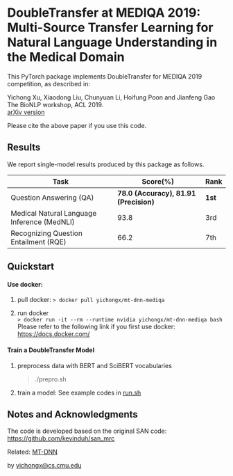 # DoubleTransfer at MEDIQA 2019: Multi-Source Transfer Learning for Natural Language Understanding in the Medical Domain

This PyTorch package implements DoubleTransfer for MEDIQA 2019 competition, as described in:

Yichong Xu, Xiaodong Liu, Chunyuan Li, Hoifung Poon and Jianfeng Gao<br/>
The BioNLP workshop, ACL 2019.<br/>
[arXiv version](https://arxiv.org/abs/1906.04382)

Please cite the above paper if you use this code. 

## Results
We report single-model results produced by this package as follows.

| Task | Score(%) | Rank |
| ------- | ------- | ------- | 
| Question Answering (QA) | **78.0 (Accuracy), 81.91 (Precision)** | **1st**
| Medical Natural Language Inference (MedNLI) | 93.8 | 3rd |
| Recognizing Question Entailment (RQE) | 66.2 | 7th |

## Quickstart 

#### Use  docker:
1. pull docker: 
   ```> docker pull yichongx/mt-dnn-mediqa```

2. run docker </br>
   ```> docker run -it --rm --runtime nvidia yichongx/mt-dnn-mediqa bash``` </br>
    Please refer to the following link if you first use docker: https://docs.docker.com/


#### Train a DoubleTransfer Model
1. preprocess data with BERT and SciBERT vocabularies
   > ./prepro.sh
2. train a model: See example codes in [run.sh](https://github.com/xycforgithub/MultiTask-MRC/blob/master/run.sh)

## Notes and Acknowledgments
The code is developed based on the original SAN code: https://github.com/kevinduh/san_mrc

Related: <a href="https://arxiv.org/abs/1901.11504">MT-DNN</a>

by
yichongx@cs.cmu.edu




